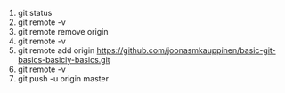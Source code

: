 1. git status
2. git remote -v
3. git remote remove origin
4. git remote -v
5. git remote add origin https://github.com/joonasmkauppinen/basic-git-basics-basicly-basics.git
6. git remote -v
7. git push -u origin master
